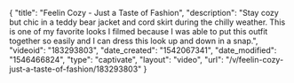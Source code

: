 {
    "title": "Feelin Cozy - Just a Taste of Fashion",
    "description": "Stay cozy but chic in a teddy bear jacket and cord skirt during the chilly weather. This is one of my favorite looks I filmed because I was able to put this outfit together so easily and I can dress this look up and down in a snap.",
    "videoid": "183293803",
    "date_created": "1542067341",
    "date_modified": "1546466824",
    "type": "captivate",
    "layout": "video",
    "url": "\/v\/feelin-cozy-just-a-taste-of-fashion\/183293803"
}